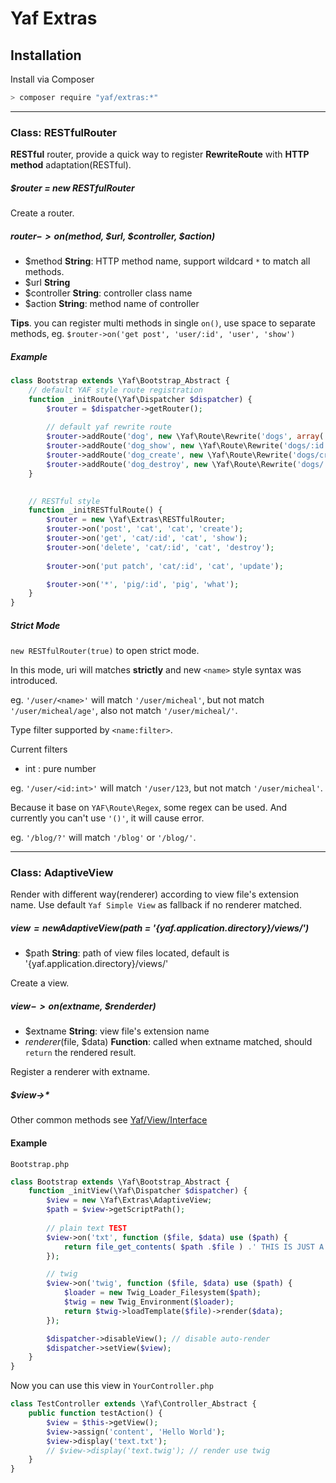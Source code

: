 # Yaf Extras


## Installation

Install via Composer

```sh
> composer require "yaf/extras:*"
```


----

### Class: RESTfulRouter

**RESTful** router, provide a quick way to register **RewriteRoute** with **HTTP method** adaptation(RESTful).


##### $router = new RESTfulRouter

Create a router.


##### $router->on($method, $url, $controller, $action)

- $method **String**: HTTP method name, support wildcard `*` to match all methods.
- $url **String**
- $controller **String**: controller class name
- $action **String**: method name of controller

**Tips**. you can register multi methods in single `on()`, use space to separate methods, eg. `$router->on('get post', 'user/:id', 'user', 'show')`


##### Example
```php
class Bootstrap extends \Yaf\Bootstrap_Abstract {
    // default YAF style route registration
    function _initRoute(\Yaf\Dispatcher $dispatcher) {
        $router = $dispatcher->getRouter();
        
        // default yaf rewrite route
        $router->addRoute('dog', new \Yaf\Route\Rewrite('dogs', array('controller' => 'dog', 'action' => 'index')));
        $router->addRoute('dog_show', new \Yaf\Route\Rewrite('dogs/:id', array('controller' => 'dog', 'action' => 'show')));
        $router->addRoute('dog_create', new \Yaf\Route\Rewrite('dogs/create', array('controller' => 'dog', 'action' => 'create')));
        $router->addRoute('dog_destroy', new \Yaf\Route\Rewrite('dogs/:id/delete', array('controller' => 'dog', 'action' => 'destroy')));
    }

    
    // RESTful style
    function _initRESTfulRoute() {
        $router = new \Yaf\Extras\RESTfulRouter;
        $router->on('post', 'cat', 'cat', 'create');
        $router->on('get', 'cat/:id', 'cat', 'show');
        $router->on('delete', 'cat/:id', 'cat', 'destroy');
        
        $router->on('put patch', 'cat/:id', 'cat', 'update');

        $router->on('*', 'pig/:id', 'pig', 'what');
    }
}
```

##### Strict Mode

`new RESTfulRouter(true)` to open strict mode.

In this mode, uri will matches **strictly** and new `<name>` style syntax was introduced.

eg.
`'/user/<name>'` will match `'/user/micheal'`, but not match `'/user/micheal/age'`, also not match `'/user/micheal/'`.


Type filter supported by `<name:filter>`.

Current filters

- int : pure number

eg.
`'/user/<id:int>'` will match `'/user/123`, but not match `'/user/micheal'`.


Because it base on `YAF\Route\Regex`, some regex can be used.
And currently you can't use `'()'`, it will cause error.

eg.
`'/blog/?'` will match `'/blog'` or `'/blog/'`.


----

### Class: AdaptiveView

Render with different way(renderer) according to view file's extension name.
Use default `Yaf Simple View` as fallback if no renderer matched.


##### $view = new AdaptiveView($path = '{yaf.application.directory}/views/')

- $path **String**: path of view files located, default is '{yaf.application.directory}/views/'

Create a view.


##### $view->on($extname, $renderder)

- $extname **String**: view file's extension name
- $renderer($file, $data) **Function**: called when extname matched, should `return` the rendered result.

Register a renderer with extname.


##### $view->*

Other common methods see [Yaf/View/Interface](http://www.php.net/manual/en/class.yaf-view-interface.php)


#### Example
`Bootstrap.php`
```php
class Bootstrap extends \Yaf\Bootstrap_Abstract {
    function _initView(\Yaf\Dispatcher $dispatcher) {
        $view = new \Yaf\Extras\AdaptiveView;
        $path = $view->getScriptPath();
    
        // plain text TEST
        $view->on('txt', function ($file, $data) use ($path) {
            return file_get_contents( $path .$file ) .' THIS IS JUST A TEST';
        });

        // twig
        $view->on('twig', function ($file, $data) use ($path) {
            $loader = new Twig_Loader_Filesystem($path);
            $twig = new Twig_Environment($loader);
            return $twig->loadTemplate($file)->render($data);
        });

        $dispatcher->disableView(); // disable auto-render
        $dispatcher->setView($view);
    }
}
```

Now you can use this view in `YourController.php`
```php
class TestController extends \Yaf\Controller_Abstract {
    public function testAction() {
        $view = $this->getView();
        $view->assign('content', 'Hello World'); 
        $view->display('text.txt');
        // $view->display('text.twig'); // render use twig
    }
}
```